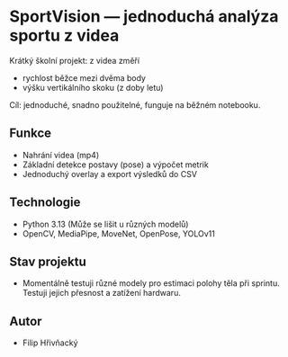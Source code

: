 # SportVision — jednoduchá analýza sportu z videa

Krátký školní projekt: z videa změří
- rychlost běžce mezi dvěma body
- výšku vertikálního skoku (z doby letu)

Cíl: jednoduché, snadno použitelné, funguje na běžném notebooku.

## Funkce
- Nahrání videa (mp4)
- Základní detekce postavy (pose) a výpočet metrik
- Jednoduchý overlay a export výsledků do CSV

## Technologie
- Python 3.13 (Může se lišit u různých modelů)
- OpenCV, MediaPipe, MoveNet, OpenPose, YOLOv11


## Stav projektu
- Momentálně testuji různé modely pro estimaci polohy těla při sprintu. Testuji jejich přesnost a zatížení hardwaru.

## Autor
- Filip Hřivňacký
